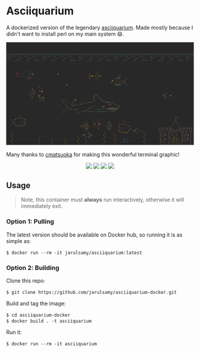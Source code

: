 # Asciiquarium

A dockerized version of the legendary
[asciiquarium](https://github.com/cmatsuoka/asciiquarium). Made mostly because I
didn't want to install perl on my main system :smile:.

<img src="screenshot.png" width="804">

Many thanks to [cmatsuoka](https://github.com/cmatsuoka) for making this
wonderful terminal graphic!

<p align="center">
    <a href="https://hub.docker.com/repository/docker/jarulsamy/asciiquarium" alt="asciiquarium">
        <img src="https://img.shields.io/docker/v/jarulsamy/asciiquarium"/></a>
    <a href="https://hub.docker.com/repository/docker/jarulsamy/asciiquarium" alt="asciiquarium">
        <img src="https://img.shields.io/docker/pulls/jarulsamy/asciiquarium"/></a>
    <a href="https://hub.docker.com/repository/docker/jarulsamy/asciiquarium" alt="gpl3">
        <img src="https://img.shields.io/docker/image-size/jarulsamy/asciiquarium"/></a>
    <a href="https://www.gnu.org/licenses/gpl-3.0.en.html" alt="gpl3">
        <img src="https://img.shields.io/github/license/jarulsamy/asciiquarium-docker"/></a>
</p>

## Usage

> Note, this container must **always** run interactively, otherwise it will
> immediately exit.

### Option 1: Pulling

The latest version should be available on Docker hub, so running it is as simple
as:

```
$ docker run --rm -it jarulsamy/asciiquarium:latest
```

### Option 2: Building

Clone this repo:

```
$ git clone https://github.com/jarulsamy/asciiquarium-docker.git
```

Build and tag the image:

```
$ cd asciiquarium-docker
$ docker build . -t asciiquarium
```

Run it:

```
$ docker run --rm -it asciiquarium
```
